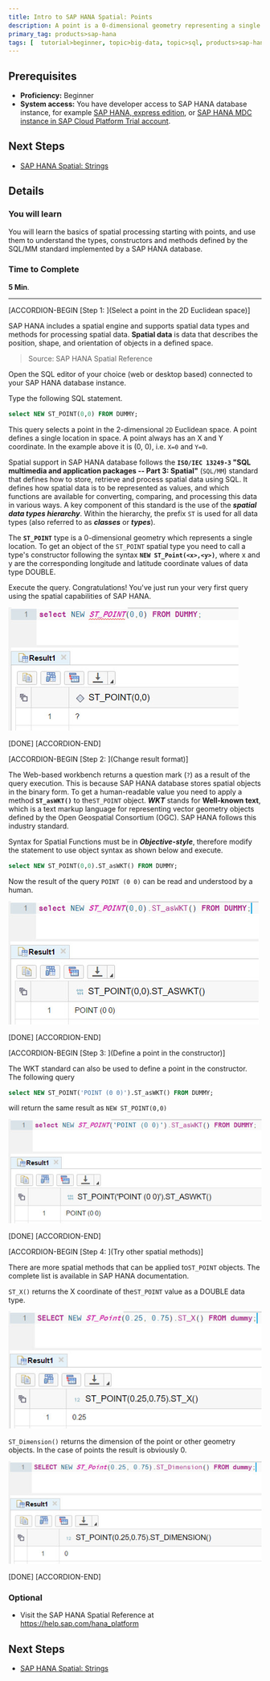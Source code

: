 ```yaml
---
title: Intro to SAP HANA Spatial: Points
description: A point is a 0-dimensional geometry representing a single location
primary_tag: products>sap-hana
tags: [  tutorial>beginner, topic>big-data, topic>sql, products>sap-hana, products>sap-hana\,-express-edition   ]
---
```

## Prerequisites  
- **Proficiency:** Beginner
- **System access:** You have developer access to SAP HANA database instance, for example [SAP HANA, express edition](http://www.sap.com/developer/topics/sap-hana-express.html), or [SAP HANA MDC instance in SAP Cloud Platform Trial account](http://www.sap.com/developer/tutorials/hana-web-development-workbench.html).

## Next Steps
- [SAP HANA Spatial: Strings](http://www.sap.com/developer/tutorials/hana-spatial-intro2-string.html)

## Details
### You will learn  
You will learn the basics of spatial processing starting with points, and use them to understand the types, constructors and methods defined by the SQL/MM standard implemented by a SAP HANA database.

### Time to Complete
**5 Min**.

---

[ACCORDION-BEGIN [Step 1: ](Select a point in the 2D Euclidean space)]

SAP HANA includes a spatial engine and supports spatial data types and methods for processing spatial data. **Spatial data** is data that describes the position, shape, and orientation of objects in a defined space.

>Source: SAP HANA Spatial Reference

Open the SQL editor of your choice (web or desktop based) connected to your SAP HANA database instance.

Type the following SQL statement.
```sql
select NEW ST_POINT(0,0) FROM DUMMY;
```

This query selects a point in the 2-dimensional `2D` Euclidean space. A point defines a single location in space. A point always has an X and Y coordinate. In the example above it is (0, 0), i.e. `X=0` and `Y=0`.

Spatial support in SAP HANA database follows the **`ISO/IEC 13249-3` "SQL multimedia and application packages -- Part 3: Spatial"** (`SQL/MM`) standard that defines how to store, retrieve and process spatial data using SQL. It defines how spatial data is to be represented as values, and which functions are available for converting, comparing, and processing this data in various ways. A key component of this standard is the use of the ___spatial data types hierarchy___. Within the hierarchy, the prefix `ST` is used for all data types (also referred to as ___classes___ or ___types___).

The **`ST_POINT`** type is a 0-dimensional geometry which represents a single location. To get an object of the `ST_POINT` spatial type you need to call a type's constructor following the syntax **`NEW ST_Point(<x>,<y>)`**, where x and y are the corresponding longitude and latitude coordinate values of data type DOUBLE.



Execute the query. Congratulations! You've just run your very first query using the spatial capabilities of SAP HANA.

![Select a point](spatial0101.jpg)

[DONE]
[ACCORDION-END]

[ACCORDION-BEGIN [Step 2: ](Change result format)]

The Web-based workbench returns a question mark (`?`) as a result of the query execution. This is because SAP HANA database stores spatial objects in the binary form. To get a human-readable value you need to apply a method **`ST_asWKT()`** to the`ST_POINT` object. ___WKT___ stands for **Well-known text**, which is a text markup language for representing vector geometry objects defined by the Open Geospatial Consortium (OGC). SAP HANA follows this industry standard.

Syntax for Spatial Functions must be in ___Objective-style___, therefore modify the statement to use object syntax as shown below and execute.

```sql
select NEW ST_POINT(0,0).ST_asWKT() FROM DUMMY;
```

Now the result of the query `POINT (0 0)` can be read and understood by a human.

![Select a point as WKT](spatial0102.jpg)

[DONE]
[ACCORDION-END]

[ACCORDION-BEGIN [Step 3: ](Define a point in the constructor)]

The WKT standard can also be used to define a point in the constructor. The following query

```sql
select NEW ST_POINT('POINT (0 0)').ST_asWKT() FROM DUMMY;
```

will return the same result as `NEW ST_POINT(0,0)`

![Select a point as WKT defined as WKT](spatial0103.jpg)

[DONE]
[ACCORDION-END]

[ACCORDION-BEGIN [Step 4: ](Try other spatial methods)]

There are more spatial methods that can be applied to`ST_POINT` objects. The complete list is available in SAP HANA documentation.

`ST_X()` returns the X coordinate of the`ST_POINT` value as a DOUBLE data type.

![Return X](spatial0104.jpg)

`ST_Dimension()` returns the dimension of the point or other geometry objects. In the case of points the result is obviously 0.

![Return dimension](spatial0105.jpg)

[DONE]
[ACCORDION-END]


### Optional
- Visit the SAP HANA Spatial Reference at https://help.sap.com/hana_platform

## Next Steps
- [SAP HANA Spatial: Strings](http://www.sap.com/developer/tutorials/hana-spatial-intro2-string.html)
